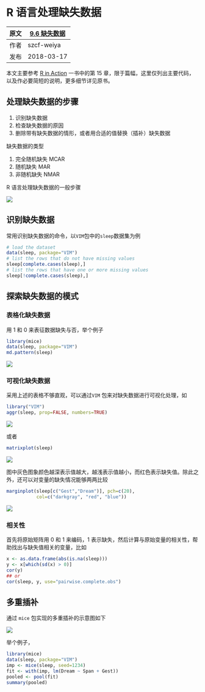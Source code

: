 # R 语言处理缺失数据

| 原文   | [9.6 缺失数据](../../09-Additive-Models-Trees-and-Related-Methods/9.6-Missing-Data/index.html) |
| ---- | ---------------------------------------- |
| 作者   | szcf-weiya                               |
| 发布 | 2018-03-17 |


本文主要参考 [R in Action](../../references/r-in-action-en.pdf) 一书中的第 15 章，限于篇幅，这里仅列出主要代码，以及作必要简短的说明，更多细节详见原书。

## 处理缺失数据的步骤

1. 识别缺失数据
2. 检查缺失数据的原因
3. 删除带有缺失数据的情形，或者用合适的值替换（插补）缺失数据

缺失数据的类型

1. 完全随机缺失 MCAR
2. 随机缺失 MAR
3. 非随机缺失 NMAR

R 语言处理缺失数据的一般步骤

![](methods-for-missing-data-in-r.png)

## 识别缺失数据

常用识别缺失数据的命令，以`VIM`包中的`sleep`数据集为例

```r
# load the dataset
data(sleep, package="VIM")
# list the rows that do not have missing values
sleep[complete.cases(sleep),]
# list the rows that have one or more missing values
sleep[!complete.cases(sleep),]
```

## 探索缺失数据的模式

### 表格化缺失数据

用 1 和 0 来表征数据缺失与否，举个例子

```r
library(mice)
data(sleep, package="VIM")
md.pattern(sleep)
```

![](md-pattern.png)

### 可视化缺失数据

采用上述的表格不够直观，可以通过`VIM` 包来对缺失数据进行可视化处理，如

```r
library("VIM")
aggr(sleep, prop=FALSE, numbers=TRUE)
```

![](aggr.png)

或者

```r
matrixplot(sleep)
```

![](matrixplot.png)

图中灰色图象颜色越深表示值越大，越浅表示值越小，而红色表示缺失值。除此之外，还可以对变量的缺失情况能够两两比较

```r
marginplot(sleep[c("Gest","Dream")], pch=c(20),
           col=c("darkgray", "red", "blue"))
```

![](marginplot.png)


### 相关性

首先将原始矩阵用 0 和 1 来编码，1 表示缺失，然后计算与原始变量的相关性，帮助找出与缺失值相关的变量，比如

```r
x <- as.data.frame(abs(is.na(sleep)))
y <- x[which(sd(x) > 0)]
cor(y)
## or
cor(sleep, y, use="pairwise.complete.obs")
```

## 多重插补

通过 `mice` 包实现的多重插补的示意图如下

![](mice.png)

举个例子，

```r
library(mice)
data(sleep, package="VIM")
imp <- mice(sleep, seed=1234)
fit <- with(imp, lm(Dream ~ Span + Gest))
pooled <- pool(fit)
summary(pooled)
```
